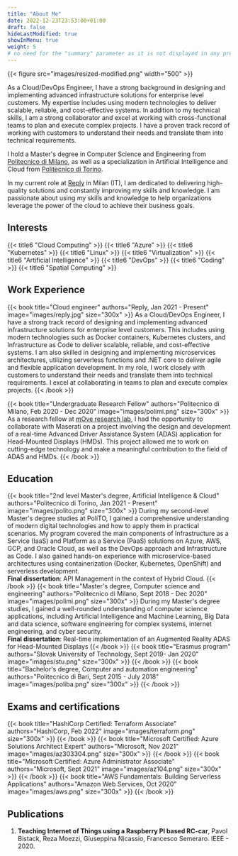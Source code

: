 ```yaml
---
title: "About Me"
date: 2022-12-23T23:53:00+01:00
draft: false
hideLastModified: true
showInMenu: true
weight: 5
# no need for the "summary" parameter as it is not displayed in any previews
---
```

{{< figure src="images/resized-modified.png" width="500" >}}

As a Cloud/DevOps Engineer, I have a strong background in designing and implementing advanced infrastructure solutions for enterprise level customers. My expertise includes using modern technologies to deliver scalable, reliable, and cost-effective systems. In addition to my technical skills, I am a strong collaborator and excel at working with cross-functional teams to plan and execute complex projects. I have a proven track record of working with customers to understand their needs and translate them into technical requirements.

I hold a Master's degree in Computer Science and Engineering from [Politecnico di Milano](https://www.polimi.it/), as well as a specialization in Artificial Intelligence and Cloud from [Politecnico di Torino](https://www.polito.it/).

In my current role at [Reply](https://www.reply.com/cluster-reply/en/) in Milan (IT), I am dedicated to delivering high-quality solutions and constantly improving my skills and knowledge. I am passionate about using my skills and knowledge to help organizations leverage the power of the cloud to achieve their business goals.

## Interests
 {{< title6 "Cloud Computing" >}} {{< title6 "Azure" >}} {{< title6 "Kubernetes" >}} {{< title6 "Linux" >}} {{< title6 "Virtualization" >}}
  {{< title6 "Artificial Intelligence" >}} 
{{< title6 "DevOps" >}} {{< title6 "Coding" >}}  {{< title6 "Spatial Computing" >}}

## Work Experience
{{< book title="Cloud engineer" authors="Reply, Jan 2021 - Present" image="images/reply.jpg" size="300x" >}}
As a Cloud/DevOps Engineer, I have a strong track record of designing and implementing advanced infrastructure solutions for enterprise level customers. This includes using modern technologies such as Docker containers, Kubernetes clusters, and Infrastructure as Code to deliver scalable, reliable, and cost-effective systems. I am also skilled in designing and implementing microservices architectures, utilizing serverless functions and .NET core to deliver agile and flexible application development. In my role, I work closely with customers to understand their needs and translate them into technical requirements. I excel at collaborating in teams to plan and execute complex projects.
{{< /book >}}

{{< book title="Undergraduate Research Fellow" authors="Politecnico di Milano, Feb 2020 - Dec 2020" image="images/polimi.png" size="300x" >}}
As a research fellow at [mOve research lab](https://www.move.deib.polimi.it/), I had the opportunity to collaborate with Maserati on a project involving the design and development of a real-time Advanced Driver Assistance System (ADAS) application for Head-Mounted Displays (HMDs). This project allowed me to work on cutting-edge technology and make a meaningful contribution to the field of ADAS and HMDs.
{{< /book >}}

## Education
{{< book title="2nd level Master's degree, Artificial Intelligence & Cloud" authors="Politecnico di Torino, Jan 2021 - Present" image="images/polito.png" size="300x" >}}
During my second-level Master's degree studies at PoliTO, I gained a comprehensive understanding of modern digital technologies and how to apply them in practical scenarios. My program covered the main components of Infrastructure as a Service (IaaS) and Platform as a Service (PaaS) solutions on Azure, AWS, GCP, and Oracle Cloud, as well as the DevOps approach and Infrastructure as Code. I also gained hands-on experience with microservice-based architectures using containerization (Docker, Kubernetes, OpenShift) and serverless development.
\
**Final dissertation**: API Management in the context of Hybrid Cloud.
{{< /book >}}
{{< book title="Master's degree, Computer science and engineering" authors="Politecnico di Milano, Sept 2018 - Dec 2020" image="images/polimi.png" size="300x" >}}
During my Master's degree studies, I gained a well-rounded understanding of computer science applications, including Artificial Intelligence and Machine Learning, Big Data and data science, software engineering for complex systems, internet engineering, and cyber security.
\
**Final dissertation**: Real-time implementation of an Augmented Reality ADAS for Head-Mounted Displays
{{< /book >}}
{{< book title="Erasmus program" authors="Slovak University of Technology, Sept 2019- Jan 2020" image="images/stu.png" size="300x" >}}
{{< /book >}}
{{< book title="Bachelor's degree, Computer and automation engineering" authors="Politecnico di Bari, Sept 2015 - July 2018" image="images/poliba.png" size="300x" >}}
{{< /book >}}

## Exams and certifications
{{< book title="HashiCorp Certified: Terraform Associate" authors="HashiCorp, Feb 2022" image="images/terraform.png" size="300x" >}}
{{< /book >}}
{{< book title="Microsoft Certified: Azure Solutions Architect Expert" authors="Microsoft, Nov 2021" image="images/az303304.png" size="300x" >}}
{{< /book >}}
{{< book title="Microsoft Certified: Azure Administrator Associate" authors="Microsoft, Sept 2021" image="images/az104.png" size="300x" >}}
{{< /book >}}
{{< book title="AWS Fundamentals: Building Serverless Applications" authors="Amazon Web Services, Oct 2020" image="images/aws.png" size="300x" >}}
{{< /book >}}

## Publications
1. **Teaching Internet of Things using a Raspberry PI based RC-car**, Pavol Bistack, Reza Moezzi, Giuseppina Nicassio, Francesco Semeraro. IEEE - 2020. 
